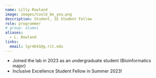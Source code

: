 ```yaml
---
name: Lilly Rowland
image: images/Could_be_you.png
description: Student, IE Student Fellow
role: programmer
# group: alumni
aliases:
  - L. Rowland
links:
  email: lgr4641@g.rit.edu
---
```


- Joined the lab in 2023 as an undergraduate student (Bioinformatics major)
- Inclusive Excellence Student Fellow in Summer 2023!
